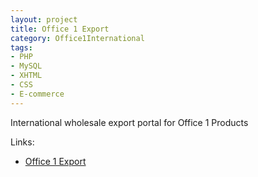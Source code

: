 ```yaml
---
layout: project
title: Office 1 Export
category: Office1International
tags:
- PHP
- MySQL
- XHTML
- CSS
- E-commerce
---
```


International wholesale export portal for Office 1 Products

Links:

* [Office 1 Export](http://office1export.com)
